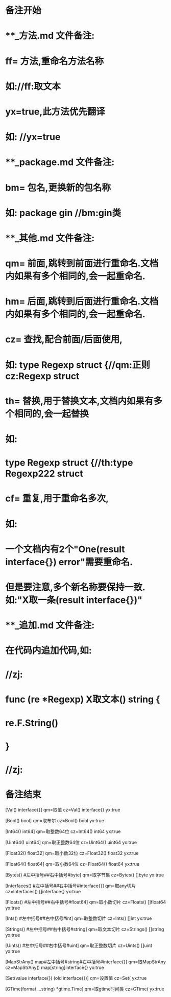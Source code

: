 # 备注开始
# **_方法.md 文件备注:
# ff= 方法,重命名方法名称
# 如://ff:取文本
#
# yx=true,此方法优先翻译
# 如: //yx=true


# **_package.md 文件备注:
# bm= 包名,更换新的包名称 
# 如: package gin //bm:gin类


# **_其他.md 文件备注:
# qm= 前面,跳转到前面进行重命名.文档内如果有多个相同的,会一起重命名.
# hm= 后面,跳转到后面进行重命名.文档内如果有多个相同的,会一起重命名.
# cz= 查找,配合前面/后面使用,
# 如: type Regexp struct {//qm:正则 cz:Regexp struct
#
# th= 替换,用于替换文本,文档内如果有多个相同的,会一起替换
# 如:
# type Regexp struct {//th:type Regexp222 struct
#
# cf= 重复,用于重命名多次,
# 如: 
# 一个文档内有2个"One(result interface{}) error"需要重命名.
# 但是要注意,多个新名称要保持一致. 如:"X取一条(result interface{})"


# **_追加.md 文件备注:
# 在代码内追加代码,如:
# //zj:
# func (re *Regexp) X取文本() string { 
#    re.F.String()
# }
# //zj:
# 备注结束

[Val() interface{}]
qm=取值
cz=Val() interface{} yx:true

[Bool() bool]
qm=取布尔
cz=Bool() bool yx:true

[Int64() int64]
qm=取整数64位
cz=Int64() int64 yx:true

[Uint64() uint64]
qm=取正整数64位
cz=Uint64() uint64 yx:true

[Float32() float32]
qm=取小数32位
cz=Float32() float32 yx:true

[Float64() float64]
qm=取小数64位
cz=Float64() float64 yx:true

[Bytes() #左中括号##右中括号#byte]
qm=取字节集
cz=Bytes() []byte yx:true

[Interfaces() #左中括号##右中括号#interface{}]
qm=取any切片
cz=Interfaces() []interface{} yx:true

[Floats() #左中括号##右中括号#float64]
qm=取小数切片
cz=Floats() []float64 yx:true

[Ints() #左中括号##右中括号#int]
qm=取整数切片
cz=Ints() []int yx:true

[Strings() #左中括号##右中括号#string]
qm=取文本切片
cz=Strings() []string yx:true

[Uints() #左中括号##右中括号#uint]
qm=取正整数切片
cz=Uints() []uint yx:true

[MapStrAny() map#左中括号#string#右中括号#interface{}]
qm=取MapStrAny
cz=MapStrAny() map[string]interface{} yx:true

[Set(value interface{}) (old interface{})]
qm=设置值
cz=Set( yx:true

[GTime(format ...string) *gtime.Time]
qm=取gtime时间类
cz=GTime( yx:true
